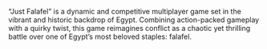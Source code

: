 “Just Falafel” is a dynamic and competitive multiplayer game set in the vibrant and historic backdrop of Egypt. Combining action-packed gameplay with a quirky twist, this game reimagines conflict as a chaotic yet thrilling battle over one of Egypt’s most beloved staples: falafel.
